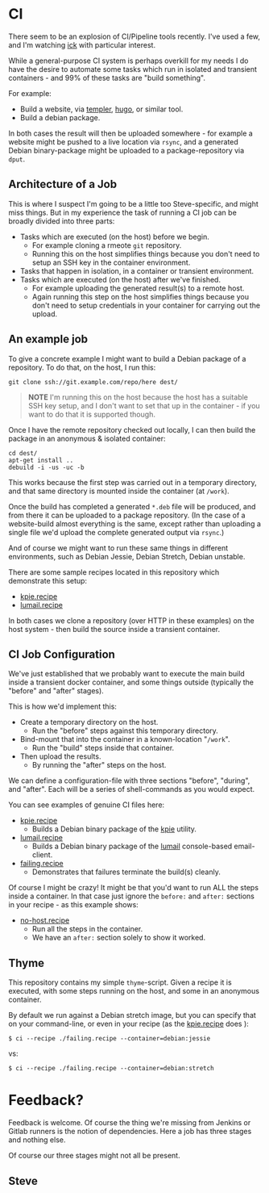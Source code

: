 # CI

There seem to be an explosion of CI/Pipeline tools recently.  I've used a few,
and I'm watching [ick](https://ick.liw.fi/) with particular interest.

While a general-purpose CI system is perhaps overkill for my needs I do
have the desire to automate some tasks which run in isolated and transient
containers - and 99% of these tasks are "build something".

For example:

* Build a website, via [templer](http://github.com/skx/templer), [hugo](https://gohugo.io/), or similar tool.
* Build a debian package.

In both cases the result will then be uploaded somewhere - for example a website might be pushed to a live location via `rsync`, and a generated Debian binary-package might be uploaded to a package-repository via `dput`.



## Architecture of a Job

This is where I suspect I'm going to be a little too Steve-specific, and
might miss things.  But in my experience the task of running a CI job
can be broadly divided into three parts:

* Tasks which are executed (on the host) before we begin.
  * For example cloning a rmeote `git` repository.
  * Running this on the host simplifies things because you don't need to setup an SSH key in the container environment.
* Tasks that happen in isolation, in a container or transient environment.
* Tasks which are executed (on the host) after we've finished.
  * For example uploading the generated result(s) to a remote host.
  * Again running this step on the host simplifies things because you don't need to setup credentials in your container for carrying out the upload.


## An example job

To give a concrete example I might want to build a Debian package of
a repository.  To do that, on the host, I run this:

    git clone ssh://git.example.com/repo/here dest/

> **NOTE** I'm running this on the host because the host has a suitable SSH key setup, and I don't want to set that up in the container - if you want to do that it is supported though.

Once I have the remote repository checked out locally, I can then build the
package in an anonymous & isolated container:

    cd dest/
    apt-get install ..
    debuild -i -us -uc -b

This works because the first step was carried out in a temporary directory,
and that same directory is mounted inside the container (at `/work`).

Once the build has completed a generated `*.deb` file will be produced,
and from there it can be uploaded to a package repository. (In the case of
a website-build almost everything is the same, except rather than uploading
a single file we'd upload the complete generated output via `rsync`.)

And of course we might want to run these same things in different environments,
such as Debian Jessie, Debian Stretch, Debian unstable.

There are some sample recipes located in this repository which demonstrate
this setup:

* [kpie.recipe](kpie.recipe)
* [lumail.recipe](lumail.recipe)

In both cases we clone a repository (over HTTP in these examples) on the
host system - then build the source inside a transient container.



## CI Job Configuration

We've just established that we probably want to execute the main build inside a
transient docker container, and some things outside (typically the "before"
and "after" stages).

This is how we'd implement this:

* Create a temporary directory on the host.
  * Run the "before" steps against this temporary directory.
* Bind-mount that into the container in a known-location "`/work`".
  * Run the "build" steps inside that container.
* Then upload the results.
  * By running the "after" steps on the host.

We can define a configuration-file with three sections "before", "during",
and "after".  Each will be a series of shell-commands as you would expect.

You can see examples of genuine CI files here:

* [kpie.recipe](kpie.recipe)
   * Builds a Debian binary package of the [kpie](https://github.com/skx/kpie) utility.
* [lumail.recipe](lumail.recipe)
   * Builds a Debian binary package of the [lumail](https://github.com/lumail/lumail) console-based email-client.
* [failing.recipe](failing.recipe)
   * Demonstrates that failures terminate the build(s) cleanly.

Of course I might be crazy!  It might be that you'd want to run ALL the steps
inside a container.  In that case just ignore the `before:` and `after:`
sections in your recipe - as this example shows:

* [no-host.recipe](no-host.recipe)
   * Run all the steps in the container.
   * We have an `after:` section solely to show it worked.


## Thyme

This repository contains my simple `thyme`-script.  Given a recipe it
is executed, with some steps running on the host, and some in an
anonymous container.

By default we run against a Debian stretch image, but you can specify that
on your command-line, or even in your recipe (as the [kpie.recipe](kpie.recipe) does ):

    $ ci --recipe ./failing.recipe --container=debian:jessie

vs:

    $ ci --recipe ./failing.recipe --container=debian:stretch



# Feedback?

Feedback is welcome.  Of course the thing we're missing from Jenkins
or Gitlab runners is the notion of dependencies.  Here a job has three
stages and nothing else.

Of course our three stages might not all be present.

Steve
--
